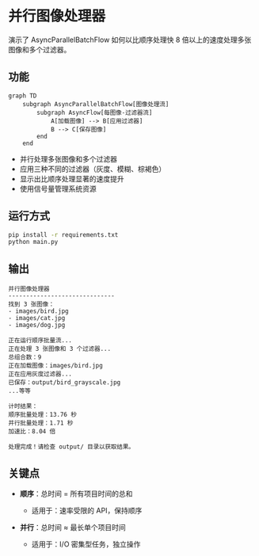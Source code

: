 # 并行图像处理器

演示了 AsyncParallelBatchFlow 如何以比顺序处理快 8 倍以上的速度处理多张图像和多个过滤器。

## 功能

  ```mermaid
  graph TD
      subgraph AsyncParallelBatchFlow[图像处理流]
          subgraph AsyncFlow[每图像-过滤器流]
              A[加载图像] --> B[应用过滤器]
              B --> C[保存图像]
          end
      end
  ```
  
- 并行处理多张图像和多个过滤器
- 应用三种不同的过滤器（灰度、模糊、棕褐色）
- 显示出比顺序处理显著的速度提升
- 使用信号量管理系统资源

## 运行方式

```bash
pip install -r requirements.txt
python main.py
```

## 输出

```=== 并行处理图像 ===
并行图像处理器
------------------------------
找到 3 张图像：
- images/bird.jpg
- images/cat.jpg
- images/dog.jpg

正在运行顺序批量流...
正在处理 3 张图像和 3 个过滤器...
总组合数：9
正在加载图像：images/bird.jpg
正在应用灰度过滤器...
已保存：output/bird_grayscale.jpg
...等等

计时结果：
顺序批量处理：13.76 秒
并行批量处理：1.71 秒
加速比：8.04 倍

处理完成！请检查 output/ 目录以获取结果。
```

## 关键点

- **顺序**：总时间 = 所有项目时间的总和
  - 适用于：速率受限的 API，保持顺序

- **并行**：总时间 ≈ 最长单个项目时间
  - 适用于：I/O 密集型任务，独立操作
